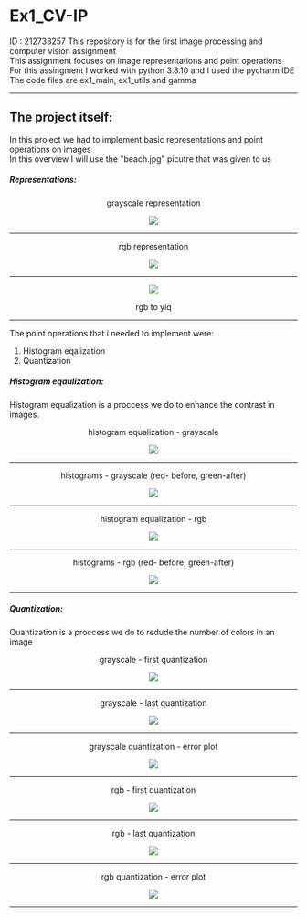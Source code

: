 # Ex1_CV-IP
ID : 212733257
This repository is for the first image processing and computer vision assignment <br>
This assignment focuses on image representations and point operations <br>
For this assingment I worked with python 3.8.10 and I used the pycharm IDE
The code files are ex1_main, ex1_utils and gamma  

--------------

## The project itself:
In this project we had to implement basic representations and point operations on images <br>
In this overview I will use the "beach.jpg" picutre that was given to us <br>
##### Representations:<br>

<p align = "center">
grayscale representation
</p>
<p align = "center"><img src = "https://github.com/LiorBreitman8234/Ex1_CV-IP/blob/main/files_for_readme/gray.png"> </p>

----------

<p align = "center">
rgb representation
</p>
<p align = "center"><img src = "https://github.com/LiorBreitman8234/Ex1_CV-IP/blob/main/files_for_readme/rgb.png"> </p>

----------

<p align = "center"><img src = "https://github.com/LiorBreitman8234/Ex1_CV-IP/blob/main/files_for_readme/rgb_to_yiq.png"> </p>
<p align = "center">
rgb to yiq
</p>

-------

The point operations that i needed to implement were:<br>
1. Histogram eqalization<br>
2. Quantization<br>
##### Histogram eqaulization:<br>
Histogram equalization is a proccess we do to enhance the contrast in images.
<p align = "center">
histogram equalization - grayscale
</p> 
<p align = "center"><img src = "https://github.com/LiorBreitman8234/Ex1_CV-IP/blob/main/files_for_readme/eq_gray.png"> </p>

--------------

<p align = "center">
histograms - grayscale (red- before, green-after)
</p>
<p align = "center"><img src = "https://github.com/LiorBreitman8234/Ex1_CV-IP/blob/main/files_for_readme/hist_eq_gray.png"> </p>

--------------

<p align = "center">
histogram equalization - rgb
</p>
<p align = "center"><img src = "https://github.com/LiorBreitman8234/Ex1_CV-IP/blob/main/files_for_readme/eq_rgb.png"> </p>

--------------

<p align = "center">
histograms - rgb (red- before, green-after)
</p>
<p align = "center"><img src = "https://github.com/LiorBreitman8234/Ex1_CV-IP/blob/main/files_for_readme/hist_eq_rgb.png"> </p>

--------------

##### Quantization:
Quantization is a proccess we do to redude the number of colors in an image
<p align = "center">
grayscale - first quantization
</p>
<p align = "center"><img src = "https://github.com/LiorBreitman8234/Ex1_CV-IP/blob/main/files_for_readme/first_quant.png"> </p>

--------------
<p align = "center">
grayscale - last quantization
</p>
<p align = "center"><img src = "https://github.com/LiorBreitman8234/Ex1_CV-IP/blob/main/files_for_readme/last_quant.png"> </p>

--------------

<p align = "center">
grayscale quantization - error plot
</p>
<p align = "center"><img src = "https://github.com/LiorBreitman8234/Ex1_CV-IP/blob/main/files_for_readme/quant_error_gray.png"> </p>

--------------


<p align = "center">
rgb - first quantization
</p>
<p align = "center"><img src = "https://github.com/LiorBreitman8234/Ex1_CV-IP/blob/main/files_for_readme/first_quant_rgb.png"> </p>

--------------
<p align = "center">
rgb - last quantization
</p>
<p align = "center"><img src = "https://github.com/LiorBreitman8234/Ex1_CV-IP/blob/main/files_for_readme/last_quant_rgb.png"> </p>

--------------

<p align = "center">
rgb quantization - error plot
</p>
<p align = "center"><img src = "https://github.com/LiorBreitman8234/Ex1_CV-IP/blob/main/files_for_readme/quant_error_rgb.png"> </p>

--------------






